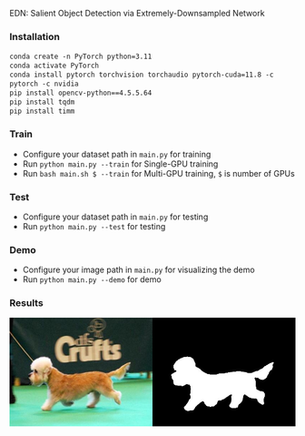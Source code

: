 EDN: Salient Object Detection via Extremely-Downsampled Network

### Installation

```
conda create -n PyTorch python=3.11
conda activate PyTorch
conda install pytorch torchvision torchaudio pytorch-cuda=11.8 -c pytorch -c nvidia
pip install opencv-python==4.5.5.64
pip install tqdm
pip install timm
```

### Train

* Configure your dataset path in `main.py` for training
* Run `python main.py --train` for Single-GPU training
* Run `bash main.sh $ --train` for Multi-GPU training, `$` is number of GPUs

### Test

* Configure your dataset path in `main.py` for testing
* Run `python main.py --test` for testing

### Demo

* Configure your image path in `main.py` for visualizing the demo
* Run `python main.py --demo` for demo

### Results

![Alt Text](./demo/demo.jpg)

